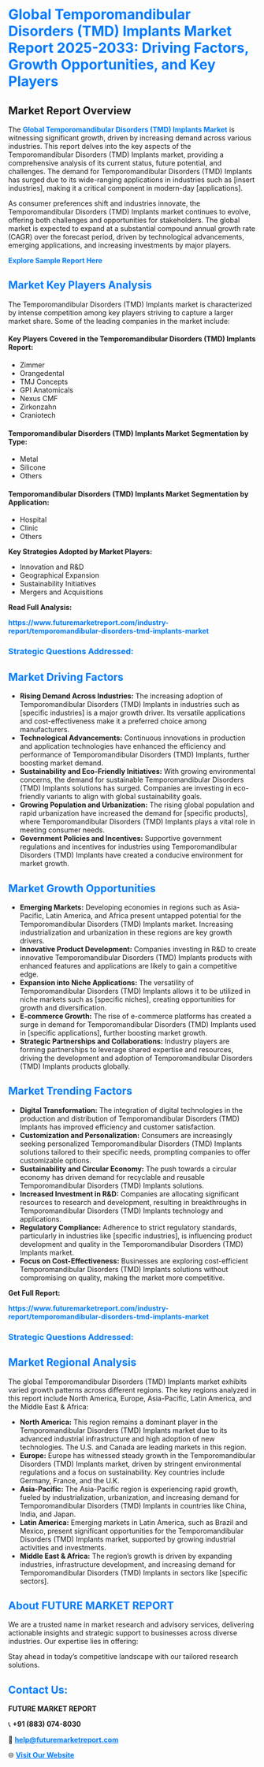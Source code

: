 <h1 style="color: #007BFF;">Global Temporomandibular Disorders (TMD) Implants Market Report 2025-2033: Driving Factors, Growth Opportunities, and Key Players</h1>

<section id="overview">
<h2>Market Report Overview</h2>
<p>The <a href="https://www.futuremarketreport.com/industry-report/temporomandibular-disorders-tmd-implants-market" style="color: #007BFF; text-decoration: none;"><strong>Global Temporomandibular Disorders (TMD) Implants Market</strong></a> is witnessing significant growth, driven by increasing demand across various industries. This report delves into the key aspects of the Temporomandibular Disorders (TMD) Implants market, providing a comprehensive analysis of its current status, future potential, and challenges. The demand for Temporomandibular Disorders (TMD) Implants has surged due to its wide-ranging applications in industries such as [insert industries], making it a critical component in modern-day [applications].</p>
<p>As consumer preferences shift and industries innovate, the Temporomandibular Disorders (TMD) Implants market continues to evolve, offering both challenges and opportunities for stakeholders. The global market is expected to expand at a substantial compound annual growth rate (CAGR) over the forecast period, driven by technological advancements, emerging applications, and increasing investments by major players.</p>
</section>

<section id="overview">
<p><a href="https://www.futuremarketreport.com/request-sample/reportId=79302" style="color: #007BFF; text-decoration: none;"><strong>Explore Sample Report Here</strong></a></p>
</section>

<section id="key-players">
<h2 style="color: #007BFF;">Market Key Players Analysis</h2>
<p>The Temporomandibular Disorders (TMD) Implants market is characterized by intense competition among key players striving to capture a larger market share. Some of the leading companies in the market include:</p>
<h4>Key Players Covered in the Temporomandibular Disorders (TMD) Implants Report:</h4>
<ul><li>Zimmer</li><li>Orangedental</li><li>TMJ Concepts</li><li>GPI Anatomicals</li><li>Nexus CMF</li><li>Zirkonzahn</li><li>Craniotech</li></ul>
<h4>Temporomandibular Disorders (TMD) Implants Market Segmentation by Type:</h4>
<ul><li>Metal</li><li>Silicone</li><li>Others</li></ul>

<h4>Temporomandibular Disorders (TMD) Implants Market Segmentation by Application:</h4>
<ul><li>Hospital</li><li>Clinic</li><li>Others</li></ul>
<p><strong>Key Strategies Adopted by Market Players:</strong></p>
<ul>
<li>Innovation and R&D</li>
<li>Geographical Expansion</li>
<li>Sustainability Initiatives</li>
<li>Mergers and Acquisitions</li>
</ul>
</section>

<section>
<p><strong>Read Full Analysis: </strong></p><a href="https://www.futuremarketreport.com/industry-report/temporomandibular-disorders-tmd-implants-market" style="color: #007BFF; text-decoration: none;"><strong>https://www.futuremarketreport.com/industry-report/temporomandibular-disorders-tmd-implants-market</strong></a>
<h3 style="color: #007BFF;">Strategic Questions Addressed:</h3>
</section>

<section id="driving-factors">
<h2 style="color: #007BFF;">Market Driving Factors</h2>
<ul>
<li><strong>Rising Demand Across Industries:</strong> The increasing adoption of Temporomandibular Disorders (TMD) Implants in industries such as [specific industries] is a major growth driver. Its versatile applications and cost-effectiveness make it a preferred choice among manufacturers.</li>
<li><strong>Technological Advancements:</strong> Continuous innovations in production and application technologies have enhanced the efficiency and performance of Temporomandibular Disorders (TMD) Implants, further boosting market demand.</li>
<li><strong>Sustainability and Eco-Friendly Initiatives:</strong> With growing environmental concerns, the demand for sustainable Temporomandibular Disorders (TMD) Implants solutions has surged. Companies are investing in eco-friendly variants to align with global sustainability goals.</li>
<li><strong>Growing Population and Urbanization:</strong> The rising global population and rapid urbanization have increased the demand for [specific products], where Temporomandibular Disorders (TMD) Implants plays a vital role in meeting consumer needs.</li>
<li><strong>Government Policies and Incentives:</strong> Supportive government regulations and incentives for industries using Temporomandibular Disorders (TMD) Implants have created a conducive environment for market growth.</li>
</ul>
</section>

<section id="growth-opportunities">
<h2 style="color: #007BFF;">Market Growth Opportunities</h2>
<ul>
<li><strong>Emerging Markets:</strong> Developing economies in regions such as Asia-Pacific, Latin America, and Africa present untapped potential for the Temporomandibular Disorders (TMD) Implants market. Increasing industrialization and urbanization in these regions are key growth drivers.</li>
<li><strong>Innovative Product Development:</strong> Companies investing in R&D to create innovative Temporomandibular Disorders (TMD) Implants products with enhanced features and applications are likely to gain a competitive edge.</li>
<li><strong>Expansion into Niche Applications:</strong> The versatility of Temporomandibular Disorders (TMD) Implants allows it to be utilized in niche markets such as [specific niches], creating opportunities for growth and diversification.</li>
<li><strong>E-commerce Growth:</strong> The rise of e-commerce platforms has created a surge in demand for Temporomandibular Disorders (TMD) Implants used in [specific applications], further boosting market growth.</li>
<li><strong>Strategic Partnerships and Collaborations:</strong> Industry players are forming partnerships to leverage shared expertise and resources, driving the development and adoption of Temporomandibular Disorders (TMD) Implants products globally.</li>
</ul>
</section>

<section id="trending-factors">
<h2 style="color: #007BFF;">Market Trending Factors</h2>
<ul>
<li><strong>Digital Transformation:</strong> The integration of digital technologies in the production and distribution of Temporomandibular Disorders (TMD) Implants has improved efficiency and customer satisfaction.</li>
<li><strong>Customization and Personalization:</strong> Consumers are increasingly seeking personalized Temporomandibular Disorders (TMD) Implants solutions tailored to their specific needs, prompting companies to offer customizable options.</li>
<li><strong>Sustainability and Circular Economy:</strong> The push towards a circular economy has driven demand for recyclable and reusable Temporomandibular Disorders (TMD) Implants solutions.</li>
<li><strong>Increased Investment in R&D:</strong> Companies are allocating significant resources to research and development, resulting in breakthroughs in Temporomandibular Disorders (TMD) Implants technology and applications.</li>
<li><strong>Regulatory Compliance:</strong> Adherence to strict regulatory standards, particularly in industries like [specific industries], is influencing product development and quality in the Temporomandibular Disorders (TMD) Implants market.</li>
<li><strong>Focus on Cost-Effectiveness:</strong> Businesses are exploring cost-efficient Temporomandibular Disorders (TMD) Implants solutions without compromising on quality, making the market more competitive.</li>
</ul>
</section>

<section>
<p><strong>Get Full Report: </strong></p><a href="https://www.futuremarketreport.com/industry-report/temporomandibular-disorders-tmd-implants-market" style="color: #007BFF; text-decoration: none;"><strong>https://www.futuremarketreport.com/industry-report/temporomandibular-disorders-tmd-implants-market</strong></a>
<h3 style="color: #007BFF;">Strategic Questions Addressed:</h3>
</section>


<section id="regional-analysis">
<h2 style="color: #007BFF;">Market Regional Analysis</h2>
<p>The global Temporomandibular Disorders (TMD) Implants market exhibits varied growth patterns across different regions. The key regions analyzed in this report include North America, Europe, Asia-Pacific, Latin America, and the Middle East & Africa:</p>
<ul>
<li><strong>North America:</strong> This region remains a dominant player in the Temporomandibular Disorders (TMD) Implants market due to its advanced industrial infrastructure and high adoption of new technologies. The U.S. and Canada are leading markets in this region.</li>
<li><strong>Europe:</strong> Europe has witnessed steady growth in the Temporomandibular Disorders (TMD) Implants market, driven by stringent environmental regulations and a focus on sustainability. Key countries include Germany, France, and the U.K.</li>
<li><strong>Asia-Pacific:</strong> The Asia-Pacific region is experiencing rapid growth, fueled by industrialization, urbanization, and increasing demand for Temporomandibular Disorders (TMD) Implants in countries like China, India, and Japan.</li>
<li><strong>Latin America:</strong> Emerging markets in Latin America, such as Brazil and Mexico, present significant opportunities for the Temporomandibular Disorders (TMD) Implants market, supported by growing industrial activities and investments.</li>
<li><strong>Middle East & Africa:</strong> The region’s growth is driven by expanding industries, infrastructure development, and increasing demand for Temporomandibular Disorders (TMD) Implants in sectors like [specific sectors].</li>
</ul>
</section>

<footer>
<h2 style="color: #007BFF;">About FUTURE MARKET REPORT</h2>
<p>We are a trusted name in market research and advisory services, delivering actionable insights and strategic support to businesses across diverse industries. Our expertise lies in offering:</p>

<p>Stay ahead in today’s competitive landscape with our tailored research solutions.</p>

<h2 style="color: #007BFF;">Contact Us:</h2>
<p><strong>FUTURE MARKET REPORT</strong></p>
<p>📞 <strong>+91 (883) 074-8030</strong></p>
<p>📧 <strong><a href="mailto:help@futuremarketreport.com" style="color: #007BFF;">help@futuremarketreport.com</a></strong></p>
<p>🌐 <strong><a href="https://www.futuremarketreport.com/" style="color: #007BFF;">Visit Our Website</a></strong></p>
</footer>